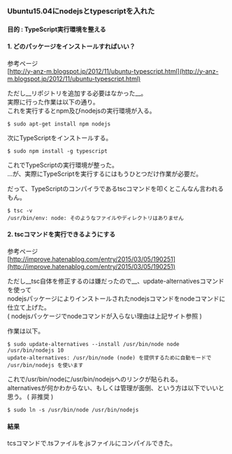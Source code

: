 ### Ubuntu15.04にnodejsとtypescriptを入れた

#### 目的 : TypeScript実行環境を整える

#### 1. どのパッケージをインストールすればいい？

参考ページ  
[http://y-anz-m.blogspot.jp/2012/11/ubuntu-typescript.html](http://y-anz-m.blogspot.jp/2012/11/ubuntu-typescript.html)  

ただし__リポジトリを追加する必要はなかった__。  
実際に行った作業は以下の通り。  
これを実行するとnpm及びnodejsの実行環境が入る。
```
$ sudo apt-get install npm nodejs
```

次にTypeScriptをインストールする。
```
$ sudo npm install -g typescript
```

これでTypeScriptの実行環境が整った。  
…が、実際にTypeScriptを実行するにはもうひとつだけ作業が必要だ。

だって、TypeScriptのコンパイラであるtscコマンドを叩くとこんなん言われるもん。
```
$ tsc -v
/usr/bin/env: node: そのようなファイルやディレクトリはありません
```


#### 2. tscコマンドを実行できるようにする

参考ページ  
[http://improve.hatenablog.com/entry/2015/03/05/190251](http://improve.hatenablog.com/entry/2015/03/05/190251)  

ただし__tsc自体を修正するのは嫌だったので__、update-alternativesコマンドを使って  
nodejsパッケージによりインストールされたnodejsコマンドをnodeコマンドに仕立て上げた。  
( nodejsパッケージでnodeコマンドが入らない理由は上記サイト参照 )

作業は以下。
```
$ sudo update-alternatives --install /usr/bin/node node /usr/bin/nodejs 10
update-alternatives: /usr/bin/node (node) を提供するために自動モードで /usr/bin/nodejs を使います
```

これで/usr/bin/nodeに/usr/bin/nodejsへのリンクが貼られる。  
alternativesが何かわからない、もしくは管理が面倒、という方は以下でいいと思う。 ( 非推奨 )
```
$ sudo ln -s /usr/bin/node /usr/bin/nodejs
```


#### 結果
tcsコマンドで.tsファイルを.jsファイルにコンパイルできた。
